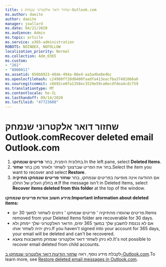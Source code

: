 ```yaml
---
title: שחזור דואר אלקטרוני שנמחק ב-Outlook.com
ms.author: daeite
author: daeite
manager: joallard
ms.date: 04/21/2020
ms.audience: Admin
ms.topic: article
ms.service: o365-administration
ROBOTS: NOINDEX, NOFOLLOW
localization_priority: Normal
ms.collection: Adm_O365
ms.custom:
- "261"
- "8000011"
ms.assetid: 650b8923-48de-494a-88e4-aa3a4be8e4bc
ms.openlocfilehash: c24980ff28d0400faadfa413eacfba37401068a6
ms.sourcegitcommit: c6692ce0fa1358ec3529e59ca0ecdfdea4cdc759
ms.translationtype: MT
ms.contentlocale: he-IL
ms.lasthandoff: 09/14/2020
ms.locfileid: "47723608"
---
```

# <a name="recover-deleted-email-outlookcom"></a><span data-ttu-id="b7116-102">שחזור דואר אלקטרוני שנמחק Outlook.com</span><span class="sxs-lookup"><span data-stu-id="b7116-102">Recover deleted email Outlook.com</span></span>

1. <span data-ttu-id="b7116-103">בחלונית הימנית, בחר **פריטים שנמחקו**.</span><span class="sxs-lookup"><span data-stu-id="b7116-103">In the left pane, select **Deleted Items**.</span></span>
2. <span data-ttu-id="b7116-104">בחר את הפריט שברצונך לשחזר ולאחר מכן בחר **שחזר**.</span><span class="sxs-lookup"><span data-stu-id="b7116-104">Select the item you want to recover and select **Restore**.</span></span>
3. <span data-ttu-id="b7116-105">אם ההודעה אינה מופיעה בפריטים שנמחקו, בחר **שחזר פריטים שנמחקו מתיקיה זו** בחלק העליון של החלון.</span><span class="sxs-lookup"><span data-stu-id="b7116-105">If the message isn't in Deleted Items, select **Recover items deleted from this folder** at the top of the window.</span></span>

 <span data-ttu-id="b7116-106">**מידע חשוב אודות פריטים שנמחקו:**</span><span class="sxs-lookup"><span data-stu-id="b7116-106">**Important information about deleted items:**</span></span>
  
- <span data-ttu-id="b7116-107">פריטים שהוסרו מהתיקיה ' פריטים שנמחקו ' ניתנים לשחזור למשך 30 יום.</span><span class="sxs-lookup"><span data-stu-id="b7116-107">Items removed from your Deleted Items folder are recoverable for 30 days.</span></span>
- <span data-ttu-id="b7116-108">אם לא נכנסת לחשבון שלך במשך 365 ימים, הדואר האלקטרוני שלך יימחק ולא ניתן יהיה לשחזר אותו.</span><span class="sxs-lookup"><span data-stu-id="b7116-108">If you haven't signed into your account for 365 days, your email will be deleted and can't be recovered.</span></span>
- <span data-ttu-id="b7116-109">לא ניתן לשחזר דואר אלקטרוני שנמחק מחשבונות צאצא.</span><span class="sxs-lookup"><span data-stu-id="b7116-109">It's not possible to recover email deleted from child accounts.</span></span>

<span data-ttu-id="b7116-110">לקבלת מידע נוסף, ראה [שחזור הודעות דואר אלקטרוני שנמחקו ב-Outlook.com](https://support.office.com/article/cf06ab1b-ae0b-418c-a4d9-4e895f83ed50?wt.mc_id=Office_Outlook_com_Alchemy).</span><span class="sxs-lookup"><span data-stu-id="b7116-110">To learn more, see [Restore deleted email messages in Outlook.com](https://support.office.com/article/cf06ab1b-ae0b-418c-a4d9-4e895f83ed50?wt.mc_id=Office_Outlook_com_Alchemy).</span></span>